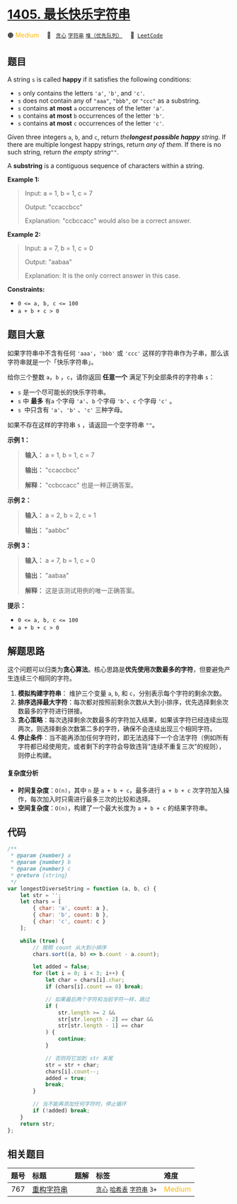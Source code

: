 # [1405. 最长快乐字符串](https://leetcode.com/problems/longest-happy-string)

🟠 <font color=#ffb800>Medium</font>&emsp; 🔖&ensp; [`贪心`](/tag/greedy.md) [`字符串`](/tag/string.md) [`堆（优先队列）`](/tag/heap-priority-queue.md)&emsp; 🔗&ensp;[`LeetCode`](https://leetcode.com/problems/longest-happy-string)

## 题目

A string `s` is called **happy** if it satisfies the following conditions:

- `s` only contains the letters `'a'`, `'b'`, and `'c'`.
- `s` does not contain any of `"aaa"`, `"bbb"`, or `"ccc"` as a substring.
- `s` contains **at most** `a` occurrences of the letter `'a'`.
- `s` contains **at most** `b` occurrences of the letter `'b'`.
- `s` contains **at most** `c` occurrences of the letter `'c'`.

Given three integers `a`, `b`, and `c`, return _the**longest possible happy** string_. If there are multiple longest happy strings, return _any of them_. If
there is no such string, return _the empty string_`""`.

A **substring** is a contiguous sequence of characters within a string.

**Example 1:**

> Input: a = 1, b = 1, c = 7
>
> Output: "ccaccbcc"
>
> Explanation: "ccbccacc" would also be a correct answer.

**Example 2:**

> Input: a = 7, b = 1, c = 0
>
> Output: "aabaa"
>
> Explanation: It is the only correct answer in this case.

**Constraints:**

- `0 <= a, b, c <= 100`
- `a + b + c > 0`

## 题目大意

如果字符串中不含有任何 `'aaa'`，`'bbb'` 或 `'ccc'` 这样的字符串作为子串，那么该字符串就是一个「快乐字符串」。

给你三个整数 `a`，`b` ，`c`，请你返回 **任意一个** 满足下列全部条件的字符串 `s`：

- `s` 是一个尽可能长的快乐字符串。
- `s` 中 **最多** 有`a` 个字母 `'a'`、`b` 个字母 `'b'`、`c` 个字母 `'c'` 。
- `s `中只含有 `'a'`、`'b'` 、`'c'` 三种字母。

如果不存在这样的字符串 `s` ，请返回一个空字符串 `""`。

**示例 1：**

> **输入：** a = 1, b = 1, c = 7
>
> **输出：** "ccaccbcc"
>
> **解释：** "ccbccacc" 也是一种正确答案。

**示例 2：**

> **输入：** a = 2, b = 2, c = 1
>
> **输出：** "aabbc"

**示例 3：**

> **输入：** a = 7, b = 1, c = 0
>
> **输出：** "aabaa"
>
> **解释：** 这是该测试用例的唯一正确答案。

**提示：**

- `0 <= a, b, c <= 100`
- `a + b + c > 0`

## 解题思路

这个问题可以归类为**贪心算法**。核心思路是**优先使用次数最多的字符**，但要避免产生连续三个相同的字符。

1. **模拟构建字符串**： 维护三个变量 `a`, `b`, 和 `c`，分别表示每个字符的剩余次数。
2. **排序选择最大字符**：每次都对按照前剩余次数从大到小排序，优先选择剩余次数最多的字符进行拼接。
3. **贪心策略**：每次选择剩余次数最多的字符加入结果，如果该字符已经连续出现两次，则选择剩余次数第二多的字符，确保不会连续出现三个相同字符。
4. **停止条件**：当不能再添加任何字符时，即无法选择下一个合法字符（例如所有字符都已经使用完，或者剩下的字符会导致违背"连续不重复三次"的规则），则停止构建。

#### 复杂度分析

- **时间复杂度**：`O(n)`，其中 `n` 是 `a + b + c`，最多进行 `a + b + c` 次字符加入操作，每次加入时只需进行最多三次的比较和选择。
- **空间复杂度**：`O(n)`，构建了一个最大长度为 `a + b + c` 的结果字符串。

## 代码

```javascript
/**
 * @param {number} a
 * @param {number} b
 * @param {number} c
 * @return {string}
 */
var longestDiverseString = function (a, b, c) {
	let str = '';
	let chars = [
		{ char: 'a', count: a },
		{ char: 'b', count: b },
		{ char: 'c', count: c }
	];

	while (true) {
		// 按照 count 从大到小排序
		chars.sort((a, b) => b.count - a.count);

		let added = false;
		for (let i = 0; i < 3; i++) {
			let char = chars[i].char;
			if (chars[i].count == 0) break;

			// 如果最后两个字符和当前字符一样，跳过
			if (
				str.length >= 2 &&
				str[str.length - 2] == char &&
				str[str.length - 1] == char
			) {
				continue;
			}

			// 否则将它加到 str 末尾
			str = str + char;
			chars[i].count--;
			added = true;
			break;
		}

		// 当不能再添加任何字符时，停止循环
		if (!added) break;
	}
	return str;
};
```

## 相关题目

<!-- prettier-ignore -->
| 题号 | 标题 | 题解 | 标签 | 难度 |
| :------: | :------ | :------: | :------ | :------ |
| 767 | [重构字符串](https://leetcode.com/problems/reorganize-string) |  |  [`贪心`](/tag/greedy.md) [`哈希表`](/tag/hash-table.md) [`字符串`](/tag/string.md) `3+` | <font color=#ffb800>Medium</font> |